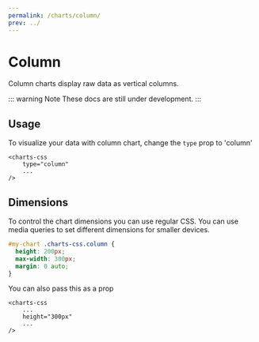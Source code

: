 ```yaml
---
permalink: /charts/column/
prev: ../
---
```


# Column

Column charts display raw data as vertical columns.

::: warning Note
These docs are still under development.
:::

## Usage

To visualize your data with column chart, change the `type` prop to 'column'

```vue{2}
<charts-css
    type="column"
    ...
/>
```

## Dimensions

To control the chart dimensions you can use regular CSS. You can use media queries to set different dimensions for smaller devices.

```css
#my-chart .charts-css.column {
  height: 200px;
  max-width: 300px;
  margin: 0 auto;
}
```

You can also pass this as a prop

```vue{3}
<charts-css
    ...
    height="300px"
    ...
/>
```
